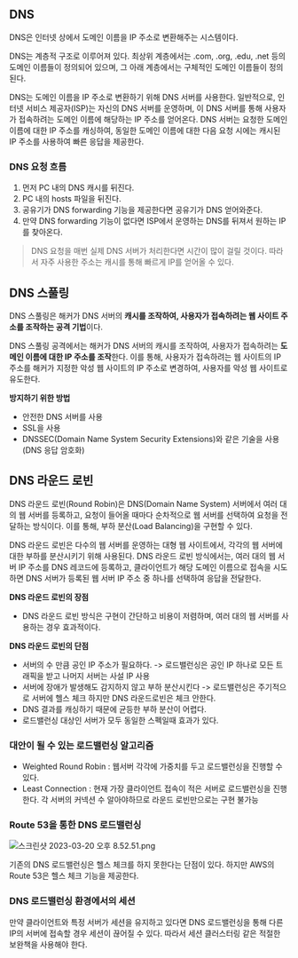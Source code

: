 ## DNS

DNS은 인터넷 상에서 도메인 이름을 IP 주소로 변환해주는 시스템이다.

DNS는 계층적 구조로 이루어져 있다. 최상위 계층에서는 .com, .org, .edu, .net 등의 도메인 이름들이 정의되어 있으며, 그 아래 계층에서는 구체적인 도메인 이름들이 정의된다.

DNS는 도메인 이름을 IP 주소로 변환하기 위해 DNS 서버를 사용한다. 일반적으로, 인터넷 서비스 제공자(ISP)는 자신의 DNS 서버를 운영하며, 이 DNS 서버를 통해 사용자가 접속하려는 도메인 이름에 해당하는 IP 주소를 얻어온다. DNS 서버는 요청한 도메인 이름에 대한 IP 주소를 캐싱하여, 동일한 도메인 이름에 대한 다음 요청 시에는 캐시된 IP 주소를 사용하여 빠른 응답을 제공한다.

### DNS 요청 흐름
1. 먼저 PC 내의 DNS 캐시를 뒤진다.
2. PC 내의 hosts 파일을 뒤진다.
3. 공유기가 DNS forwarding 기능을 제공한다면 공유기가 DNS 얻어와준다.
4. 만약 DNS forwarding 기능이 없다면 ISP에서 운영하는 DNS를 뒤져서 원하는 IP를 찾아온다.

> DNS 요청을 매번 실제 DNS 서버가 처리한다면 시간이 많이 걸릴 것이다. 따라서 자주 사용한 주소는 캐시를 통해 빠르게 IP를 얻어올 수 있다.
## DNS 스풀링

DNS 스풀링은 해커가 DNS 서버의 **캐시를 조작하여, 사용자가 접속하려는 웹 사이트 주소를 조작하는 공격 기법**이다.

DNS 스풀링 공격에서는 해커가 DNS 서버의 캐시를 조작하여, 사용자가 접속하려는 **도메인 이름에 대한 IP 주소를 조작**한다. 이를 통해, 사용자가 접속하려는 웹 사이트의 IP 주소를 해커가 지정한 악성 웹 사이트의 IP 주소로 변경하여, 사용자를 악성 웹 사이트로 유도한다.

**방지하기 위한 방법**
- 안전한 DNS 서버를 사용
- SSL을 사용
- DNSSEC(Domain Name System Security Extensions)와 같은 기술을 사용 (DNS 응답 암호화)


## DNS 라운드 로빈

DNS 라운드 로빈(Round Robin)은 DNS(Domain Name System) 서버에서 여러 대의 웹 서버를 등록하고, 요청이 들어올 때마다 순차적으로 웹 서버를 선택하여 요청을 전달하는 방식이다.
이를 통해, 부하 분산(Load Balancing)을 구현할 수 있다.

DNS 라운드 로빈은 다수의 웹 서버를 운영하는 대형 웹 사이트에서, 각각의 웹 서버에 대한 부하를 분산시키기 위해 사용된다. DNS 라운드 로빈 방식에서는, 여러 대의 웹 서버 IP 주소를 DNS 레코드에 등록하고, 클라이언트가 해당 도메인 이름으로 접속을 시도하면 DNS 서버가 등록된 웹 서버 IP 주소 중 하나를 선택하여 응답을 전달한다.

**DNS 라운드 로빈의 장점**
- DNS 라운드 로빈 방식은 구현이 간단하고 비용이 저렴하며, 여러 대의 웹 서버를 사용하는 경우 효과적이다.

**DNS 라운드 로빈의 단점**

- 서버의 수 만큼 공인 IP 주소가 필요하다. -> 로드밸런싱은 공인 IP 하나로 모든 트래픽을 받고 나머지 서버는 사설 IP 사용
- 서버에 장애가 발생해도 감지하지 않고 부하 분산시킨다 -> 로드밸런싱은 주기적으로 서버에 헬스 체크 하지만 DNS 라운드로빈은 체크 안한다.
- DNS 결과를 캐싱하기 때문에 균등한 부하 분산이 어렵다.
- 로드밸런싱 대상인 서버가 모두 동일한 스펙일때 효과가 있다.

### 대안이 될 수 있는 로드밸런싱 알고리즘

- Weighted Round Robin : 웹서버 각각에 가중치를 두고 로드밸런싱을 진행할 수 있다.
- Least Connection : 현재 가장 클라이언트 접속이 적은 서버로 로드밸런싱을 진행한다. 각 서버의 커넥션 수 알아야하므로 라운드 로빈만으로는 구현 불가능


### Route 53을 통한 DNS 로드밸런싱

![스크린샷 2023-03-20 오후 8.52.51.png](..%2F..%2F..%2FDesktop%2F%EC%8A%A4%ED%81%AC%EB%A6%B0%EC%83%B7%202023-03-20%20%EC%98%A4%ED%9B%84%208.52.51.png)

기존의 DNS 로드밸런싱은 헬스 체크를 하지 못한다는 단점이 있다. 하지만 AWS의 Route 53은 헬스 체크 기능을 제공한다. 

### DNS 로드밸런싱 환경에서의 세션

만약 클라이언트와 특정 서버가 세션을 유지하고 있다면 DNS 로드밸런싱을 통해 다른 IP의 서버에 접속할 경우 세션이 끊어질 수 있다. 따라서 세션 클러스터링 같은 적절한 보완책을 사용해야 한다.